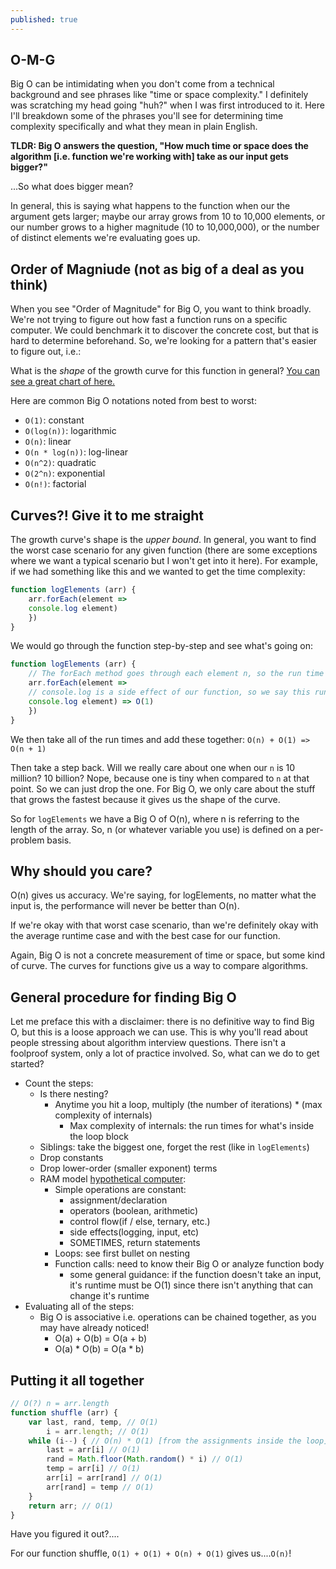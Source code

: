 ```yaml
---
published: true
---
```

## O-M-G

Big O can be intimidating when you don't come from a technical background and see phrases like "time or space complexity." I definitely was scratching my head going "huh?" when I was first introduced to it. Here I'll breakdown some of the phrases you'll see for determining time complexity specifically and what they mean in plain English. 

**TLDR: Big O answers the question, "How much time or space does the algorithm [i.e. function we're working with] take as our input gets bigger?"**

...So what does bigger mean?

In general, this is saying what happens to the function when our the argument gets larger; maybe our array grows from 10 to 10,000 elements, or our number grows to a higher magnitude (10 to 10,000,000), or the number of distinct elements we're evaluating goes up.

## Order of Magniude (not as big of a deal as you think)
When you see "Order of Magnitude" for Big O, you want to think broadly. We're not trying to figure out how fast a function runs on a specific computer. We could benchmark it to discover the concrete cost, but that is hard to determine beforehand. So, we're looking for a pattern that's easier to figure out, i.e.:

What is the _shape_ of the growth curve for this function in general? [You can see a great chart of here.](http://bigocheatsheet.com/)

Here are common Big O notations noted from best to worst: 
- `O(1)`: constant
- `O(log(n))`: logarithmic 
- `O(n)`: linear
- `O(n * log(n))`: log-linear
- `O(n^2)`: quadratic 
- `O(2^n)`: exponential 
- `O(n!)`: factorial

## Curves?! Give it to me straight
The growth curve's shape is the _upper bound_. In general, you want to find the worst case scenario for any given function (there are some exceptions where we want a typical scenario but I won't get into it here). For example, if we had something like this and we wanted to get the time complexity:

```js
function logElements (arr) {
	arr.forEach(element =>
    console.log element) 
    })
}
```

We would go through the function step-by-step and see what's going on: 

```js
function logElements (arr) {
	// The forEach method goes through each element n, so the run time here depends on the length of the array, i.e. how many n elements we have. This gives us: O(n)
	arr.forEach(element => 
    // console.log is a side effect of our function, so we say this runs at a constant time: O(1)
    console.log element) => O(1)
    })
}
```

We then take all of the run times and add these together: `O(n) + O(1) => O(n + 1)`

Then take a step back. Will we really care about one when our `n` is 10 million? 10 billion? Nope, because one is tiny when compared to `n` at that point. So we can just drop the one. For Big O, we only care about the stuff that grows the fastest because it gives us the shape of the curve. 

So for `logElements` we have a Big O of O(n), where n is referring to the length of the array. So, n (or whatever variable you use) is defined on a per-problem basis. 

## Why should you care? 
O(n) gives us accuracy. We're saying, for logElements, no matter what the input is, the performance will never be better than O(n). 

If we're okay with that worst case scenario, than we're definitely okay with the average runtime case and with the best case for our function. 

Again, Big O is not a concrete measurement of time or space, but some kind of curve. The curves for functions give us a way to compare algorithms.

## General procedure for finding Big O
Let me preface this with a disclaimer: there is no definitive way to find Big O, but this is a  loose approach we can use. This is why you'll read about people stressing about algorithm  interview questions. There isn't a foolproof system, only a lot of practice involved. So, what can we do to get started?

- Count the steps:
	- Is there nesting?
    	- Anytime you hit a loop, multiply (the number of iterations) * (max complexity of internals) 
        	- Max complexity of internals: the run times for what's inside the loop block
    - Siblings: take the biggest one, forget the rest (like in `logElements`)
  - Drop constants
  - Drop lower-order (smaller exponent) terms
  - RAM model [hypothetical computer](https://www8.cs.umu.se/kurser/TDBA77/VT06/algorithms/BOOK/BOOK/NODE12.HTM): 
	- Simple operations are constant: 
    	- assignment/declaration
        - operators (boolean, arithmetic)
        - control flow(if / else, ternary, etc.)
        - side effects(logging, input, etc) 
        - SOMETIMES, return statements 
    - Loops: see first bullet on nesting 
    - Function calls: need to know their Big O or analyze function body 
    	- some general guidance: if the function doesn't take an input, it's runtime must be O(1) since there isn't anything that can change it's runtime
- Evaluating all of the steps: 
  - Big O is associative i.e. operations can be chained together, as you may have already noticed!
      - O(a) + O(b) = O(a + b) 
      - O(a) * O(b) = O(a * b)

## Putting it all together
```js
// O(?) n = arr.length
function shuffle (arr) { 
    var last, rand, temp, // O(1)
        i = arr.length; // O(1) 
    while (i--) { // O(n) * O(1) [from the assignments inside the loop]
        last = arr[i] // O(1)
        rand = Math.floor(Math.random() * i) // O(1)
        temp = arr[i] // O(1)
        arr[i] = arr[rand] // O(1)
        arr[rand] = temp // O(1)
    }
    return arr; // O(1)
}

```

Have you figured it out?....

For our function shuffle, `O(1) + O(1) + O(n) + O(1)` gives us....`O(n)`! 

